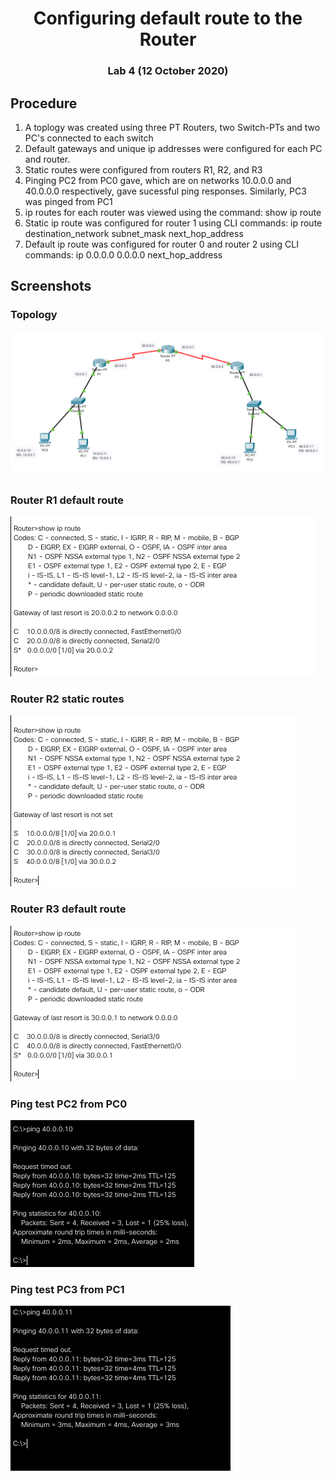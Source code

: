 <div align='center'><h1>Configuring default route to the Router</h1><h3>Lab 4 (12 October 2020)</h3></div>

## Procedure

1. A toplogy was created using three PT Routers, two Switch-PTs and two PC's connected to each switch
2. Default gateways and unique ip addresses were configured for each PC and router.
3. Static routes were configured from routers R1, R2, and R3
4. Pinging PC2 from PC0 gave, which are on networks 10.0.0.0 and 40.0.0.0 respectively, gave sucessful ping responses. Similarly, PC3 was pinged from PC1
5. ip routes for each router was viewed using the command: show ip route
6. Static ip route was configured for router 1 using CLI commands: ip route destination_network subnet_mask next_hop_address
7. Default ip route was configured for router 0 and router 2 using CLI commands: ip 0.0.0.0 0.0.0.0 next_hop_address

## Screenshots

### Topology

![topology](images/topology.png)

### Router R1 default route

![routerR1_route](images/r1_routes.png)

### Router R2 static routes

![routerR2_static_route](images/r2_routes.png)

### Router R3 default route

![routerR3_route](images/r3_routes.png)

### Ping test PC2 from PC0

![pc0-pc2_ping](images/pc0-pc2_ping.png)

### Ping test PC3 from PC1

![pc1-pc3_ping](images/pc1-pc3_ping.png)
